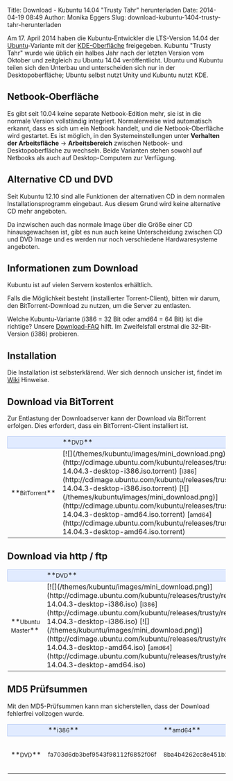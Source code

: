 Title: Download - Kubuntu 14.04 "Trusty Tahr" herunterladen
Date: 2014-04-19 08:49
Author: Monika Eggers
Slug: download-kubuntu-1404-trusty-tahr-herunterladen

Am 17. April 2014 haben die Kubuntu-Entwickler die LTS-Version 14.04 der
[Ubuntu](http://www.ubuntu.com/)-Variante mit der
[KDE-Oberfläche](http://www.kde.org/) freigegeben. Kubuntu "Trusty Tahr"
wurde wie üblich ein halbes Jahr nach der letzten Version vom Oktober
und zeitgleich zu Ubuntu 14.04 veröffentlicht. Ubuntu und Kubuntu teilen
sich den Unterbau und unterscheiden sich nur in der Desktopoberfläche;
Ubuntu selbst nutzt Unity und Kubuntu nutzt KDE.

Netbook-Oberfläche
------------------

Es gibt seit 10.04 keine separate Netbook-Edition mehr, sie ist in die
normale Version vollständig integriert. Normalerweise wird automatisch
erkannt, dass es sich um ein Netbook handelt, und die Netbook-Oberfläche
wird gestartet. Es ist möglich, in den Systemeinstellungen unter
**Verhalten der Arbeitsfläche** -&gt; **Arbeitsbereich** zwischen
Netbook- und Desktopoberfläche zu wechseln. Beide Varianten stehen
sowohl auf Netbooks als auch auf Desktop-Computern zur Verfügung.

Alternative CD und DVD
----------------------

Seit Kubuntu 12.10 sind alle Funktionen der alternativen CD in dem
normalen Installationsprogramm eingebaut. Aus diesem Grund wird keine
alternative CD mehr angeboten.

Da inzwischen auch das normale Image über die Größe einer CD
hinausgewachsen ist, gibt es nun auch keine Unterscheidung zwischen CD
und DVD Image und es werden nur noch verschiedene Hardwaresysteme
angeboten.

Informationen zum Download
--------------------------

Kubuntu ist auf vielen Servern kostenlos erhältlich.

Falls die Möglichkeit besteht (installierter Torrent-Client), bitten wir
darum, den BitTorrent-Download zu nutzen, um die Server zu entlasten.

Welche Kubuntu-Variante (i386 = 32 Bit oder amd64 = 64 Bit) ist die
richtige? Unsere [Download-FAQ](/download/faq) hilft. Im Zweifelsfall
erstmal die 32-Bit-Version (i386) probieren.

Installation
------------

Die Installation ist selbsterklärend. Wer sich dennoch unsicher ist,
findet im [Wiki](http://wiki.kubuntu-de.org/Installation) Hinweise.

Download via BitTorrent
-----------------------

Zur Entlastung der Downloadserver kann der Download via BitTorrent
erfolgen. Dies erfordert, dass ein BitTorrent-Client installiert ist.


<table width="100%" cellspacing="2" cellpadding="2">


<tbody>


<tr style="border: 1px solid rgb(179, 200, 243); background-color: rgb(225, 235, 255);">


<td width="150" align="left">
 

</td>


<td width="150" align="left">
**<small>DVD</small>**

</td>


</tr>


<tr class="even">


<td>
**<small>BitTorrent</small>**

</td>


<td>
[![](/themes/kubuntu/images/mini_download.png)](http://cdimage.ubuntu.com/kubuntu/releases/trusty/release/kubuntu-14.04.3-desktop-i386.iso.torrent)
[<small>i386</small>](http://cdimage.ubuntu.com/kubuntu/releases/trusty/release/kubuntu-14.04.3-desktop-i386.iso.torrent)
[![](/themes/kubuntu/images/mini_download.png)](http://cdimage.ubuntu.com/kubuntu/releases/trusty/release/kubuntu-14.04.3-desktop-amd64.iso.torrent)
[<small>amd64</small>](http://cdimage.ubuntu.com/kubuntu/releases/trusty/release/kubuntu-14.04.3-desktop-amd64.iso.torrent)

</td>


</tr>


</tbody>


</table>


Download via http / ftp
-----------------------


<!-- Es wird empfohlen, einen Server in der Nähe zu wählen. --><!--<p> Es wird empfohlen, einen Server in der Nähe zu wählen.</p> -->

<table width="100%" cellspacing="2" cellpadding="2">


<tbody>


<tr style="border: 1px solid rgb(179, 200, 243); background-color: rgb(225, 235, 255);">


<td width="150" align="left">
 

</td>


<td width="150" align="left">
**<small>DVD</small>**

</td>


</tr>


<tr class="even">


<td>
**<small>Ubuntu Master</small>**

</td>


<td>
[![](/themes/kubuntu/images/mini_download.png)](http://cdimage.ubuntu.com/kubuntu/releases/trusty/release/kubuntu-14.04.3-desktop-i386.iso)
[<small>i386</small>](http://cdimage.ubuntu.com/kubuntu/releases/trusty/release/kubuntu-14.04.3-desktop-i386.iso)
[![](/themes/kubuntu/images/mini_download.png)](http://cdimage.ubuntu.com/kubuntu/releases/trusty/release/kubuntu-14.04.3-desktop-amd64.iso)
[<small>amd64</small>](http://cdimage.ubuntu.com/kubuntu/releases/trusty/release/kubuntu-14.04.3-desktop-amd64.iso)

</td>


</tr>

<!--        <tr class="odd">            <td><strong><small>Ubuntu Deutschland</small></strong></td></p><p>            <td>         <a href="http://de.cdimage.ubuntu.com/kubuntu/releases/trusty/release/kubuntu-14.04.3-desktop-i386.iso"><img border="0" src="/themes/kubuntu/images/mini_download.png" alt="" /></a>        <a href="http://de.cdimage.ubuntu.com/kubuntu/releases/trusty/release/kubuntu-14.04.3-desktop-i386.iso"><small>i386</small></a>        <a href="http://de.cdimage.ubuntu.com/kubuntu/releases/trusty/release/kubuntu-14.04.3-desktop-amd64.iso"><img border="0" src="/themes/kubuntu/images/mini_download.png" alt="" /></a>        <a href="http://de.cdimage.ubuntu.com/kubuntu/releases/trusty/release/kubuntu-14.04.3-desktop-amd64.iso"><small>amd64</small></a>       </td></p><p>   </tr></p><p>        <tr class="even"></p><p>            <td><strong><small>Ubuntu Schweiz</small></strong></td></p><p>      <td>         <a href="http://ch.cdimage.ubuntu.com/kubuntu/releases/trusty/release/kubuntu-14.04.3-desktop-i386.iso"><img border="0" src="/themes/kubuntu/images/mini_download.png" alt="" /></a>        <a href="http://ch.cdimage.ubuntu.com/kubuntu/releases/trusty/release/kubuntu-14.04.3-desktop-i386.iso"><small>i386</small></a>        <a href="http://ch.cdimage.ubuntu.com/kubuntu/releases/trusty/release/kubuntu-14.04.3-desktop-amd64.iso"><img border="0" src="/themes/kubuntu/images/mini_download.png" alt="" /></a>        <a href="http://ch.cdimage.ubuntu.com/kubuntu/releases/trusty/release/kubuntu-14.04.3-desktop-amd64.iso"><small>amd64</small></a>       </td></p><p>   </tr></p><p>        <tr class="odd"></p><p>            <td><strong><small>Ubuntu Östereich</small></strong></td></p><p>            <td>         <a href="http://at.cdimage.ubuntu.com/kubuntu/releases/trusty/release/kubuntu-14.04.3-desktop-i386.iso"><img border="0" src="/themes/kubuntu/images/mini_download.png" alt="" /></a>        <a href="http://at.cdimage.ubuntu.com/kubuntu/releases/trusty/release/kubuntu-14.04.3-desktop-i386.iso"><small>i386</small></a>        <a href="http://at.cdimage.ubuntu.com/kubuntu/releases/trusty/release/kubuntu-14.04.3-desktop-amd64.iso"><img border="0" src="/themes/kubuntu/images/mini_download.png" alt="" /></a>        <a href="http://at.cdimage.ubuntu.com/kubuntu/releases/trusty/release/kubuntu-14.04.3-desktop-amd64.iso"><small>amd64</small></a>       </td></p><p>    </tr> --><!--        <tr class="odd"></p><p>            <td><strong><small>Ubuntu Deutschland</small></strong></td></p><p>            <td>         <a href="http://de.cdimage.ubuntu.com/kubuntu/releases/trusty/release/kubuntu-14.04.3-desktop-i386.iso"><img border="0" src="/themes/kubuntu/images/mini_download.png" alt="" /></a>        <a href="http://de.cdimage.ubuntu.com/kubuntu/releases/trusty/release/kubuntu-14.04.3-desktop-i386.iso"><small>i386</small></a>        <a href="http://de.cdimage.ubuntu.com/kubuntu/releases/trusty/release/kubuntu-14.04.3-desktop-amd64.iso"><img border="0" src="/themes/kubuntu/images/mini_download.png" alt="" /></a>        <a href="http://de.cdimage.ubuntu.com/kubuntu/releases/trusty/release/kubuntu-14.04.3-desktop-amd64.iso"><small>amd64</small></a>       </td></p><p> </tr></p><p>        <tr class="even"></p><p>            <td><strong><small>Ubuntu Schweiz</small></strong></td></p><p>      <td>         <a href="http://ch.cdimage.ubuntu.com/kubuntu/releases/trusty/release/kubuntu-14.04.3-desktop-i386.iso"><img border="0" src="/themes/kubuntu/images/mini_download.png" alt="" /></a>        <a href="http://ch.cdimage.ubuntu.com/kubuntu/releases/trusty/release/kubuntu-14.04.3-desktop-i386.iso"><small>i386</small></a>        <a href="http://ch.cdimage.ubuntu.com/kubuntu/releases/trusty/release/kubuntu-14.04.3-desktop-amd64.iso"><img border="0" src="/themes/kubuntu/images/mini_download.png" alt="" /></a>        <a href="http://ch.cdimage.ubuntu.com/kubuntu/releases/trusty/release/kubuntu-14.04.3-desktop-amd64.iso"><small>amd64</small></a>       </td></p><p>   </tr></p><p>        <tr class="odd"></p><p>            <td><strong><small>Ubuntu Östereich</small></strong></td></p><p>            <td>         <a href="http://at.cdimage.ubuntu.com/kubuntu/releases/trusty/release/kubuntu-14.04.3-desktop-i386.iso"><img border="0" src="/themes/kubuntu/images/mini_download.png" alt="" /></a>        <a href="http://at.cdimage.ubuntu.com/kubuntu/releases/trusty/release/kubuntu-14.04.3-desktop-i386.iso"><small>i386</small></a>        <a href="http://at.cdimage.ubuntu.com/kubuntu/releases/trusty/release/kubuntu-14.04.3-desktop-amd64.iso"><img border="0" src="/themes/kubuntu/images/mini_download.png" alt="" /></a>        <a href="http://at.cdimage.ubuntu.com/kubuntu/releases/trusty/release/kubuntu-14.04.3-desktop-amd64.iso"><small>amd64</small></a>       </td></p><p>    </tr> --><!--<tr style="border: 1px solid rgb(179, 200, 243); background-color: rgb(225, 235, 255);"></p><p>            <td align="center" colspan="5">Mirror Deutschland</td></p><p>        </tr></p><p>        <tr class="odd"></p><p>            <td><strong><small>Uni Kaiserslautern</small></strong></td></p><p>            <td>         <a href="http://ftp.uni-kl.de/pub/linux/ubuntu.iso/kubuntu/quantal/kubuntu-12.10-desktop-i386.iso"><img border="0" src="/themes/kubuntu/images/mini_download.png" alt="" /></a>        <a href="http://ftp.uni-kl.de/pub/linux/ubuntu.iso/kubuntu/quantal/kubuntu-12.10-desktop-i386.iso"><small>i386</small></a>        <a href="http://ftp.uni-kl.de/pub/linux/ubuntu.iso/kubuntu/quantal/kubuntu-12.10-desktop-amd64.iso"><img border="0" src="/themes/kubuntu/images/mini_download.png" alt="" /></a>        <a href="http://ftp.uni-kl.de/pub/linux/ubuntu.iso/kubuntu/quantal/kubuntu-12.10-desktop-amd64.iso"><small>amd64</small></a>       </td></p><p>            </p><p>            <td>&nbsp; <!-- Mac --><!--<tr style="border: 1px solid rgb(179, 200, 243); background-color: rgb(225, 235, 255);"></p><p>            <td align="center" colspan="5">Mirror Deutschland</td></p><p>        </tr></p><p>        <tr class="odd"></p><p>            <td><strong><small>Uni Kaiserslautern</small></strong></td></p><p>            <td>         <a href="http://ftp.uni-kl.de/pub/linux/ubuntu.iso/kubuntu/quantal/kubuntu-12.10-desktop-i386.iso"><img border="0" src="/themes/kubuntu/images/mini_download.png" alt="" /></a>        <a href="http://ftp.uni-kl.de/pub/linux/ubuntu.iso/kubuntu/quantal/kubuntu-12.10-desktop-i386.iso"><small>i386</small></a>        <a href="http://ftp.uni-kl.de/pub/linux/ubuntu.iso/kubuntu/quantal/kubuntu-12.10-desktop-amd64.iso"><img border="0" src="/themes/kubuntu/images/mini_download.png" alt="" /></a>        <a href="http://ftp.uni-kl.de/pub/linux/ubuntu.iso/kubuntu/quantal/kubuntu-12.10-desktop-amd64.iso"><small>amd64</small></a>       </td></p><p>            </p><p>            <td>&nbsp; <!-- Mac -->


<!--        </tr>--><!--</p><p>        </tr>-->

</tbody>


</table>


MD5 Prüfsummen
--------------


Mit den MD5-Prüfsummen kann man sicherstellen, dass der Download
fehlerfrei vollzogen wurde.


<table width="100%" cellspacing="2" cellpadding="2">


<tbody>


<tr style="border: 1px solid rgb(179, 200, 243); background-color: rgb(225, 235, 255);">


<td align="left">
 

</td>


<td width="200" align="left">
**<small>i386</small>**

</td>


<td width="200" align="left">
**<small>amd64</small>**

</td>


<td width="80" align="left">
**<small>MD5/GPG</small>**

</td>


</tr>


<tr class="even">


<td>
**<small>DVD</small>**

</td>


<td>
<small>fa703d6db3bef9543f98112f6852f06f</small>

</td>


<td>
<small>8ba4b4262cc8e451b22e00a9b71dfc4d</small>

</td>


<td>
[![](/themes/kubuntu/images/mini_download.png)](http://cdimage.ubuntu.com/kubuntu/releases/trusty/release/MD5SUMS) /  
[![](/themes/kubuntu/images/mini_download.png)](http://cdimage.ubuntu.com/kubuntu/releases/trusty/release/MD5SUMS.gpg)

</td>


</tr>


</tbody>


</table>


